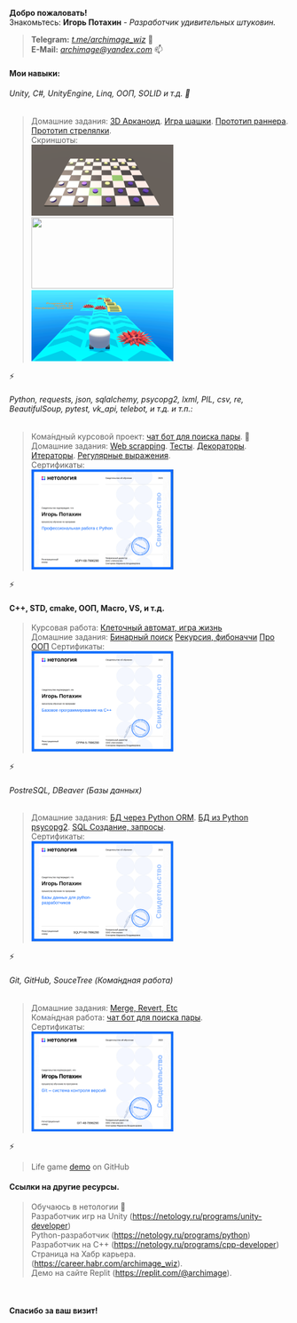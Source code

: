 
<strong>Добро пожаловать!</strong><br>
Знакомьтесь: <b>Игорь Потахин</b> - <em>Разработчик удивительных штуковин.</em>
> <strong>Telegram:</strong> <em>[t.me/archimage_wiz](https://t.me/archimage_wiz)</em> 💬<br>
> <strong>E-Mail:</strong> <em>[archimage@yandex.com](mailto:archimage@yandex.com)</em> 📫<br>

#### Мои навыки:

###### Unity, C#, UnityEngine, Linq, ООП, SOLID и т.д. 🔭
> Домашние задания:
[3D Арканоид](https://github.com/archimage-wiz/Unity_Case3_AdvUnity_Hw1_Arkanoid).
[Игра шашки](https://github.com/archimage-wiz/Unity_Case2_Hw34).
[Прототип раннера](https://github.com/archimage-wiz/Unity_Case1_RunnerProto).
[Прототип стрелялки](https://github.com/archimage-wiz/Unity_Case2_Hw2).<br>
Скриншоты:<br>
<img src="Checks1.png" width="256" height="128" border=0><img src="Arkanoid1.png" width="256" height="128" border=0><img src="Runner1.png" width="256" height="128" border=0>

⚡

###### Python, requests, json, sqlalchemy, psycopg2, lxml, PIL, csv, re, BeautifulSoup, pytest, vk_api, telebot, и т.д. и т.п.:
> Кома́ндный курсовой проект: [чат бот для поиска пары](https://github.com/archimage-wiz/adpy-team-diplom). 👯 <br>
> Домашние задания: [Web scrapping](https://github.com/archimage-wiz/PY_CASE3_PyAdvanced_Hw3_WebSCrapping).
[Тесты](https://github.com/archimage-wiz/PY_Advanced_Hw6_PyTest).
[Декораторы](https://github.com/archimage-wiz/PY_CASE3_PyAdvanced_Hw5_Decorators).
[Итераторы](https://github.com/archimage-wiz/PY_CASE3_PyAdvanced_Hw4_yield).
[Регулярные выражения](https://github.com/archimage-wiz/PY_CASE3_PyAdvanced_Hw2).<br>
Сертификаты:<br>
<img src="python_advanced.png" width="256" border=0><br>

⚡

#### C++, STD, cmake, ООП, Macro, VS, и т.д.
> Курсовая работа: [Клеточный автомат, игра жизнь](https://github.com/archimage-wiz/LifeGame_demo)<br>
> Домашние задания:
> [Бинарный поиск](https://github.com/archimage-wiz/CPP-Algo-_Case3_Hw1z2)
> [Рекурсия, фибоначчи](https://github.com/archimage-wiz/CPP-Algo-_Case3_Hw2z1z2-Fib-Recursion-)
> [Про ООП](https://github.com/archimage-wiz/CPP_Case2_Hw5)
Сертификаты:<br>
<img src="base_cpp.png" width="256" border=0><br>

⚡

###### PostreSQL, DBeaver (Базы данных)
> Домашние задания: 
[БД через Python ORM](https://github.com/archimage-wiz/PY_CASEDB_Hw6_SQLAlchemy).
[БД из Python psycopg2](https://github.com/archimage-wiz/PY_CASEDB_Hw5_PostgreSQL_Python_Requests).
[SQL Создание, запросы](https://github.com/archimage-wiz/PY_CASEDB_Hw4).<br>
Сертификаты:<br>
<img src="python_db.png" width="256" border=0><br>

⚡

###### Git, GitHub, SouceTree (Кома́ндная работа)
> Домашние задания: [Merge, Revert, Etc](https://github.com/archimage-wiz/Git_HomeWork2)<br>
> Кома́ндная работа: [чат бот для поиска пары](https://github.com/archimage-wiz/adpy-team-diplom).<br>
Сертификаты:<br>
<img src="git_base.png" width="256" border=0><br>

⚡

> Life game [demo](https://github.com/archimage-wiz/LifeGame_demo) on GitHub<br>


#### Ссылки на другие ресурсы.

> Обучаюсь в нетологии 🌱 <br>
> Разработчик игр на Unity (https://netology.ru/programs/unity-developer)<br>
> Python-разработчик (https://netology.ru/programs/python)<br>
> Разработчик на C++ (https://netology.ru/programs/cpp-developer)<br>
> Страница на Хабр карьера. (https://career.habr.com/archimage_wiz).<br>
> Демо на сайте Replit (https://replit.com/@archimage).<br>

<br>

#### Спасибо за ваш визит!
<br>


<!--
✨ 
- 🔭 I’m currently working on ...
- 🌱 I’m currently learning ...
- 👯 I’m looking to collaborate on ...
- 🤔 I’m looking for help with ...
- 💬 Ask me about ...
- 📫 How to reach me: ...
- 😄 Pronouns: ...
- ⚡ Fun fact: ...
-->
